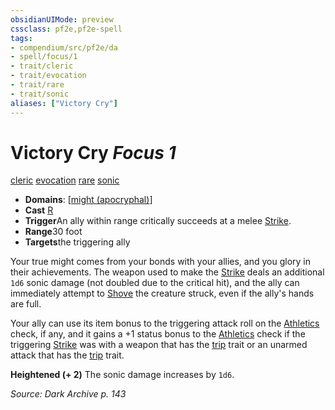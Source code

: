 ```yaml
---
obsidianUIMode: preview
cssclass: pf2e,pf2e-spell
tags:
- compendium/src/pf2e/da
- spell/focus/1
- trait/cleric
- trait/evocation
- trait/rare
- trait/sonic
aliases: ["Victory Cry"]
---
```

# Victory Cry *Focus 1*   
[cleric](../../rules/traits/cleric.md)  [evocation](../../rules/traits/evocation.md)  [rare](../../rules/traits/rare.md)  [sonic](../../rules/traits/sonic.md)  

- **Domains**: [[might (apocryphal)](../setting/domains.md#Might%20(apocryphal))]
- **Cast** [R](../../rules/core-rulebook/chapter-9-playing-the-game.md#Actions "Reaction") 
- **Trigger**An ally within range critically succeeds at a melee [Strike](../../rules/actions/strike.md).
- **Range**30 foot
- **Targets**the triggering ally

Your true might comes from your bonds with your allies, and you glory in their achievements. The weapon used to make the [Strike](../../rules/actions/strike.md) deals an additional `1d6` sonic damage (not doubled due to the critical hit), and the ally can immediately attempt to [Shove](../../rules/actions/shove.md) the creature struck, even if the ally's hands are full.

Your ally can use its item bonus to the triggering attack roll on the [Athletics](../skills.md#Athletics) check, if any, and it gains a +1 status bonus to the [Athletics](../skills.md#Athletics) check if the triggering [Strike](../../rules/actions/strike.md) was with a weapon that has the [trip](../../rules/traits/trip.md) trait or an unarmed attack that has the [trip](../../rules/traits/trip.md) trait.

**Heightened (+ 2)** The sonic damage increases by `1d6`.

*Source: Dark Archive p. 143*